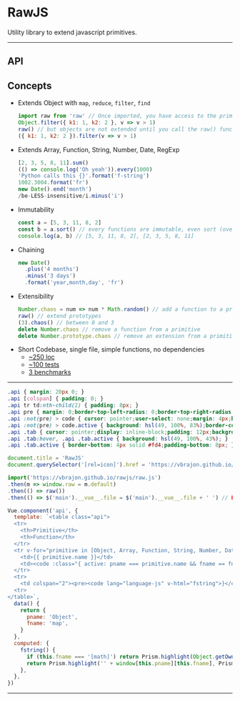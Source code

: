 # RawJS

Utility library to extend javascript primitives.

---

## API
<api></api>

## Concepts
- Extends Object with `map`, `reduce`, `filter`, `find`
  ```js
  import raw from 'raw' // Once imported, you have access to the primitive APIs
  Object.filter({ k1: 1, k2: 2 }, v => v > 1)
  raw() // but objects are not extended until you call the raw() function
  ({ k1: 1, k2: 2 }).filter(v => v > 1)
  ```
- Extends Array, Function, String, Number, Date, RegExp
  ```js
  [2, 3, 5, 8, 11].sum()
  (() => console.log('Oh yeah')).every(1000)
  'Python calls this {}'.format('f-string')
  1002.3004.format('fr')
  new Date().end('month')
  /be-LESS-insensitive/i.minus('i')
  ```
- Immutability
  ```js
  const a = [5, 3, 11, 8, 2]
  const b = a.sort() // every functions are immutable, even sort (overridden)
  console.log(a, b) // [5, 3, 11, 8, 2], [2, 3, 5, 8, 11]
  ```
- Chaining
  ```js
  new Date()
    .plus('4 months')
    .minus('3 days')
    .format('year,month,day', 'fr')
  ```
- Extensibility
  ```js
  Number.chaos = num => num * Math.random() // add a function to a primitive
  raw() // extend prototypes
  (3).chaos() // between 0 and 3
  delete Number.chaos // remove a function from a primitive
  delete Number.prototype.chaos // remove an extension from a primitive
  ```
- Short Codebase, single file, simple functions, no dependencies
  - [~250 loc](https://github.com/vbrajon/rawjs/blob/master/raw.js)
  - [~100 tests](https://github.com/vbrajon/rawjs/blob/master/test-unit.js)
  - [3 benchmarks](https://github.com/vbrajon/rawjs/blob/master/test-perf.js)

---

```css
.api { margin: 20px 0; }
.api [colspan] { padding: 0; }
.api tr td:nth-child(2) { padding: 8px; }
.api pre { margin: 0;border-top-left-radius: 0;border-top-right-radius: 0;white-space: pre-wrap; }
.api :not(pre) > code { cursor: pointer;user-select: none;margin: 4px;border: 1px solid #eee; }
.api :not(pre) > code.active { background: hsl(49, 100%, 83%);border-color: #fd4; }
.api .tab { cursor: pointer;display: inline-block;padding: 12px;background: var(--text);color: white; }
.api .tab:hover, .api .tab.active { background: hsl(49, 100%, 43%); }
.api .tab.active { border-bottom: 4px solid #fd4;padding-bottom: 8px; }
```

```js
document.title = 'RawJS'
document.querySelector('[rel=icon]').href = 'https://vbrajon.github.io/rawjs/r.png'

import('https://vbrajon.github.io/rawjs/raw.js')
.then(m => window.raw = m.default)
.then(() => raw())
.then(() => $('main').__vue__.file = $('main').__vue__.file + ' ') // HACK force reload

Vue.component('api', {
  template: `<table class="api">
  <tr>
    <th>Primitive</th>
    <th>Function</th>
  </tr>
  <tr v-for="primitive in [Object, Array, Function, String, Number, Date, RegExp]">
    <td>{{ primitive.name }}</td>
    <td><code :class="{ active: pname === primitive.name && fname == fn }" @click="pname = primitive.name;fname = fn;" v-for="fn in primitive.name === 'Number' ? ['format', '[math]'] : Object.keys(primitive)">{{ fn }}</code></td>
  </tr>
  <tr>
    <td colspan="2"><pre><code lang="language-js" v-html="fstring">}</code></pre></td>
  <tr>
</table>`,
  data() {
    return {
      pname: 'Object',
      fname: 'map',
    }
  },
  computed: {
    fstring() {
      if (this.fname === '[math]') return Prism.highlight(Object.getOwnPropertyNames(Math).filter(k => typeof Math[k] === 'function').map(k => 'Math.' + k).join(', '), Prism.languages.javascript, 'js')
      return Prism.highlight('' + window[this.pname][this.fname], Prism.languages.javascript, 'js')
    },
  },
})
```

---
